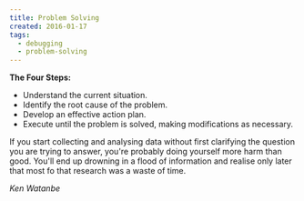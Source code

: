 ```yaml
---
title: Problem Solving
created: 2016-01-17
tags:
  - debugging
  - problem-solving
---
```


**The Four Steps:**

* Understand the current situation.
* Identify the root cause of the problem.
* Develop an effective action plan.
* Execute until the problem is solved, making modifications as necessary.

If you start collecting and analysing data without first clarifying the question
you are trying to answer, you're probably doing yourself more harm than good.
You'll end up drowning in a flood of information and realise only later that
most fo that research was a waste of time.

_Ken Watanbe_
